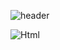 
![header](https://capsule-render.vercel.app/api?type=wave&color=0:c2e59c,100:64b3f4&height=300&section=header&text=HELLO&fontSize=90&animation=fadeIn&fontColor=fff&fontAlignY=40)



<img alt="Html" src ="https://img.shields.io/badge/4chan.svg?&style=for-the-badge&logo=벳지내 글자&logoColor=#006600"/>

